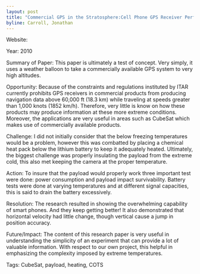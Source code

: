 ```yaml
---
layout: post
title: "Commercial GPS in the Stratosphere:Cell Phone GPS Receiver Performance on aHigh Altitude Weather Balloon"
byline: Carroll, Jonathan
---
```

Website: 

Year: 2010

Summary of Paper: This paper is ultimately a test of concept. Very simply, it uses a weather balloon to take a commercially available GPS system to very high altitudes.

Opportunity: Because of the constraints and regulations instituted by ITAR currently  prohibits  GPS  receivers  in commercial   products   from   producing   navigation   data above  60,000  ft  (18.3  km)  while  traveling  at  speeds greater than 1,000 knots (1852 km/h). Therefore, very little is know on how these products may produce information at these more extreme conditions. Moreover, the applications are very useful in areas such as CubeSat which makes use of commercially available products. 

Challenge: I did not initially consider that the below freezing temperatures would be a problem, however this was combatted by placing a chemical heat pack below the lithium battery to keep it adequately heated. Ultimately, the biggest challenge was properly insulating the payload from the extreme cold, this also met keeping the camera at the proper temperature. 

Action: To insure that the payload would properly work three important test were done: power  consumption  and  payload  impact  survivability. Battery tests were done at varying temperatures and at different signal capacities, this is said to drain the battery excessively. 

Resolution: The research resulted in showing the overwhelming capability of smart phones. And they keep getting better! It also demonstrated that horizontal velocity had little change, though vertical cause a jump in position accuracy. 

Future/Impact: The content of this research paper is very useful in understanding the simplicity of an experiment that can provide a lot of valuable information. With respect to our own project, this helpful in emphasizing the complexity imposed by extreme temperatures.

Tags: CubeSat, payload, heating, COTS